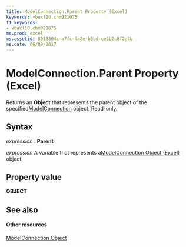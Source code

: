 ```yaml
---
title: ModelConnection.Parent Property (Excel)
keywords: vbaxl10.chm921075
f1_keywords:
- vbaxl10.chm921075
ms.prod: excel
ms.assetid: 8918804c-a7fc-fa8e-b5bd-ce3b2c8f2a4b
ms.date: 06/08/2017
---
```



# ModelConnection.Parent Property (Excel)

Returns an  **Object** that represents the parent object of the specified[ModelConnection](Excel.modelconnection.md) object. Read-only.


## Syntax

 _expression_ . **Parent**

 _expression_ A variable that represents a[ModelConnection Object (Excel)](Excel.modelconnection.md) object.


## Property value

 **OBJECT**


## See also


#### Other resources



[ModelConnection Object](Excel.modelconnection.md)

